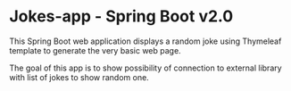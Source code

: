 # Jokes-app - Spring Boot v2.0
This Spring Boot web application displays a random joke using Thymeleaf template to generate the very basic web page.

The goal of this app is to show possibility of connection to external library with list of jokes to show random one.